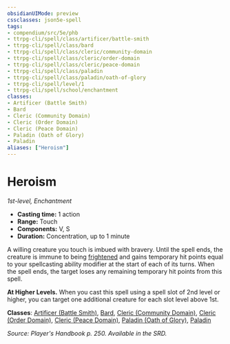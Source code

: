 ```yaml
---
obsidianUIMode: preview
cssclasses: json5e-spell
tags:
- compendium/src/5e/phb
- ttrpg-cli/spell/class/artificer/battle-smith
- ttrpg-cli/spell/class/bard
- ttrpg-cli/spell/class/cleric/community-domain
- ttrpg-cli/spell/class/cleric/order-domain
- ttrpg-cli/spell/class/cleric/peace-domain
- ttrpg-cli/spell/class/paladin
- ttrpg-cli/spell/class/paladin/oath-of-glory
- ttrpg-cli/spell/level/1
- ttrpg-cli/spell/school/enchantment
classes:
- Artificer (Battle Smith)
- Bard
- Cleric (Community Domain)
- Cleric (Order Domain)
- Cleric (Peace Domain)
- Paladin (Oath of Glory)
- Paladin
aliases: ["Heroism"]
---
```

# Heroism
*1st-level, Enchantment*  

- **Casting time:** 1 action
- **Range:** Touch
- **Components:** V, S
- **Duration:** Concentration, up to 1 minute

A willing creature you touch is imbued with bravery. Until the spell ends, the creature is immune to being [frightened](/3-Mechanics/CLI/rules/conditions.md#frightened) and gains temporary hit points equal to your spellcasting ability modifier at the start of each of its turns. When the spell ends, the target loses any remaining temporary hit points from this spell.

**At Higher Levels.** When you cast this spell using a spell slot of 2nd level or higher, you can target one additional creature for each slot level above 1st.

**Classes**: [Artificer (Battle Smith)](/3-Mechanics/CLI/classes/artificer-battle-smith-tce.md), [Bard](/3-Mechanics/CLI/classes/bard.md), [Cleric (Community Domain)](/3-Mechanics/CLI/classes/cleric-community-domain-hwcs.md), [Cleric (Order Domain)](/3-Mechanics/CLI/classes/cleric-order-domain-tce.md), [Cleric (Peace Domain)](/3-Mechanics/CLI/classes/cleric-peace-domain-tce.md), [Paladin (Oath of Glory)](/3-Mechanics/CLI/classes/paladin-oath-of-glory-tce.md), [Paladin](/3-Mechanics/CLI/classes/paladin.md)

*Source: Player's Handbook p. 250. Available in the SRD.*
